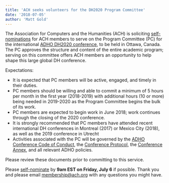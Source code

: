 ```yaml
---
title: 'ACH seeks volunteers for the DH2020 Program Committee'
date: '2018-07-05'
author: 'Matt Gold'
---
```

The Association for Computers and the Humanities (ACH) is soliciting [self-nominations](https://docs.google.com/forms/d/e/1FAIpQLSexMFM_72RP67L1zJzm5CTF4eDMz-ZMmkW3tqThk52Uh8VoKw/viewform) for ACH members to serve on the Program Committee (PC) for the international [ADHO DH2020 conference](https://www.adho.org/announcements/2017/announcing-location-dh-2020), to be held in Ottawa, Canada. The PC approves the structure and content of the entire academic program; serving on this committee offers ACH members an opportunity to help shape this large global DH conference.

Expectations:

- It is expected that PC members will be active, engaged, and timely in their duties.
- PC members should be willing and able to commit a minimum of 5 hours per month in the first year (2018-2019) with additional hours (10 or more) being needed in 2019-2020 as the Program Committee begins the bulk of its work.
- PC members are expected to begin work in June 2018; work continues through the closing of the 2020 conference.
- It is strongly recommended that PC members have attended recent international DH conferences in Montreal (2017) or Mexico City (2018), as well as the 2019 conference in Utrecht
- Activities associated with the PC will be governed by the [ADHO Conference Code of Conduct](http://adho.org/administration/conference-coordinating-program-committee/adho-conference-code-conduct), the [Conference Protocol](http://adho.org/administration/conference-coordinating/adho-conference-protocol), the [Conference Annex](http://adho.org/administration/conference-coordinating/annex-adho-conference-protocol), and all relevant ADHO policies.

Please review these documents prior to committing to this service.

Please [self-nominate](https://docs.google.com/forms/d/e/1FAIpQLSexMFM_72RP67L1zJzm5CTF4eDMz-ZMmkW3tqThk52Uh8VoKw/viewform) by **9am EST on Friday, July 6** if possible. Thank you and please email [membership@ach.org](mailto:membership@ach.org) with any questions you might have.
